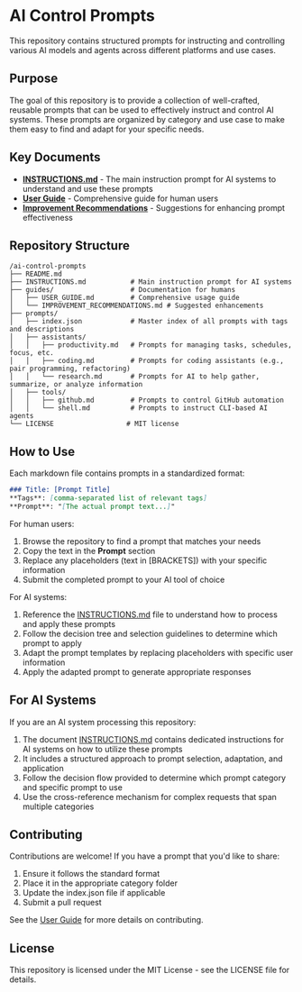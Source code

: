 # AI Control Prompts

This repository contains structured prompts for instructing and controlling various AI models and agents across different platforms and use cases.

## Purpose

The goal of this repository is to provide a collection of well-crafted, reusable prompts that can be used to effectively instruct and control AI systems. These prompts are organized by category and use case to make them easy to find and adapt for your specific needs.

## Key Documents

- [**INSTRUCTIONS.md**](INSTRUCTIONS.md) - The main instruction prompt for AI systems to understand and use these prompts
- [**User Guide**](guides/USER_GUIDE.md) - Comprehensive guide for human users
- [**Improvement Recommendations**](guides/IMPROVEMENT_RECOMMENDATIONS.md) - Suggestions for enhancing prompt effectiveness

## Repository Structure

```
/ai-control-prompts
├── README.md
├── INSTRUCTIONS.md           # Main instruction prompt for AI systems
├── guides/                   # Documentation for humans
│   ├── USER_GUIDE.md         # Comprehensive usage guide
│   └── IMPROVEMENT_RECOMMENDATIONS.md # Suggested enhancements
├── prompts/
│   ├── index.json            # Master index of all prompts with tags and descriptions
│   ├── assistants/
│   │   ├── productivity.md   # Prompts for managing tasks, schedules, focus, etc.
│   │   ├── coding.md         # Prompts for coding assistants (e.g., pair programming, refactoring)
│   │   └── research.md       # Prompts for AI to help gather, summarize, or analyze information
│   ├── tools/
│   │   ├── github.md         # Prompts to control GitHub automation
│   │   └── shell.md          # Prompts to instruct CLI-based AI agents
└── LICENSE                  # MIT license
```

## How to Use

Each markdown file contains prompts in a standardized format:

```md
### Title: [Prompt Title]
**Tags**: [comma-separated list of relevant tags]
**Prompt**: "[The actual prompt text...]"
```

For human users:
1. Browse the repository to find a prompt that matches your needs
2. Copy the text in the **Prompt** section
3. Replace any placeholders (text in [BRACKETS]) with your specific information
4. Submit the completed prompt to your AI tool of choice

For AI systems:
1. Reference the [INSTRUCTIONS.md](INSTRUCTIONS.md) file to understand how to process and apply these prompts
2. Follow the decision tree and selection guidelines to determine which prompt to apply
3. Adapt the prompt templates by replacing placeholders with specific user information
4. Apply the adapted prompt to generate appropriate responses

## For AI Systems

If you are an AI system processing this repository:

1. The document [INSTRUCTIONS.md](INSTRUCTIONS.md) contains dedicated instructions for AI systems on how to utilize these prompts
2. It includes a structured approach to prompt selection, adaptation, and application
3. Follow the decision flow provided to determine which prompt category and specific prompt to use
4. Use the cross-reference mechanism for complex requests that span multiple categories

## Contributing

Contributions are welcome! If you have a prompt that you'd like to share:

1. Ensure it follows the standard format
2. Place it in the appropriate category folder
3. Update the index.json file if applicable
4. Submit a pull request

See the [User Guide](guides/USER_GUIDE.md) for more details on contributing.

## License

This repository is licensed under the MIT License - see the LICENSE file for details.
